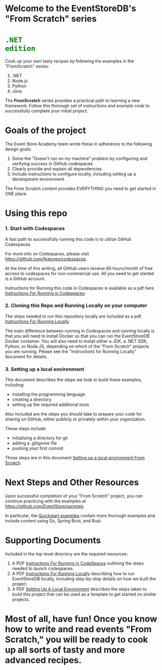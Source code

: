 # Welcome to the EventStoreDB's "From Scratch" series   
# <code style="color : green">.NET edition</code>

Cook up your own tasty recipes by following the examples in the "FromScratch" series:
1. .NET
2. Node.js
3. Python
4. Java

The **FromScratch** series provides a practical path to learning a new framework. Follow this thorough set of instructions and example code to successfully complete your initial project. 

# Goals of the project 

The Event Store Academy team wrote these in adherence to the following design goals.

1. Solve the "Doesn't run on my machine" problem by configuring and verifying success in GitHub codespaces
2. Clearly provide and explain all dependencies
3. Include instructions to configure locally, including setting up a development environment

The From Scratch content provides EVERYTHING you need to get started in ONE place. 

# Using this repo

### 1. Start with Codespaces

A fast path to successfully running this code is to utilize GitHub Codespaces.
 
For more info on Codespaces, please visit https://github.com/features/codespaces.

At the time of this writing, all GitHub users receive 60 hours/month of free access to codespaces for non-commercial use.  All you need to get started is a GitHub account.

Instructions for Running this code in Codespaces is available as a pdf here [Instructions For Running in Codespaces](./InstructionsForRunningInCodeSpaces.pdf)

### 2. Cloning this Repo and Running Locally on your computer

The steps needed to run this repository locally are included as a pdf. 
[Instructions For Running Locally](./InstructionsForRunningLocally.pdf)

The main difference between running in Codespaces and running locally is that you will need to install Docker so that you can run the EventStoreDB Docker container. You will also need to install either a JDK, a .NET SDK, Python, or Node.JS, depending on which of the "From Scratch" projects you are running. Please see the "Instructions for Running Locally" document for details.


### 3. Setting up a local environment

This document describes the steps we took to build these examples, including:
* installing the programming language
* creating a directory
* setting up the required additional tools 

Also included are the steps you should take to prepare your code for sharing on GitHub, either publicly or privately within your organization. 

These steps include:
* initializing a directory for git
* adding a .gitignore file
* pushing your first commit

Those steps are in this document [Setting up a local environment From Scratch](./SettingUpALocalEnvironment.pdf)


# Next Steps and Other Resources

Upon successful completion of your "From Scratch" project, you can continue practicing with the examples at https://github.com/EventStore/samples.

In particular, the [Quickstart examples](https://GitHub.com/EventStore/samples/tree/main/Quickstart) contain more thorough examples and include content using Go, Spring Boot, and Rust.




# Supporting Documents
 Included in the top-level directory are the required resources:
 1. A PDF [Instructions For Running in CodeSpaces](InstructionsForRunningInCodeSpaces.pdf) outlining the steps needed to launch codespaces.
 2. A PDF [Instructions For Running Locally](InstructionsForRunningLocally.pdf) describing how to run EventStoreDB locally, including step-by-step details on how we built the project.
 3. A PDF [Setting Up A Local Environment](SettingUpALocalEnvironment.pdf) describes the steps taken to build this project that can be used as a template to get started on similar projects.


# Most of all, have fun!  Once you know how to write and read events "From Scratch," you will be ready to cook up all sorts of tasty and more advanced recipes. 


